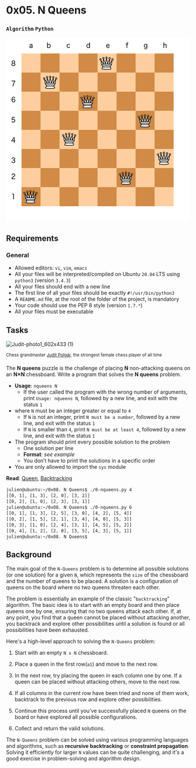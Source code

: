 # 0x05. N Queens
### `Algorithm` `Python`
![alt text](image.png)

## Requirements
### General
* Allowed editors: `vi`, `vim`, `emacs`
* All your files will be interpreted/compiled on Ubuntu `20.04` LTS using `python3` (version `3.4.3`)
* All your files should end with a new line
* The first line of all your files should be exactly `#!/usr/bin/python3`
* A `README.md` file, at the root of the folder of the project, is mandatory
* Your code should use the PEP 8 style (version `1.7.*`)
* All your files must be executable

## Tasks

![Judit-photo1_602x433 (1)](https://github.com/samuelselasi/alx-interview/assets/85158665/bcf66020-2431-45fd-a122-cf8f9bedd520)

<sup>Chess grandmaster [Judit Polgár](https://en.wikipedia.org/wiki/Judit_Polg%C3%A1r), the strongest female chess player of all time</sup>

The **N queens** puzzle is the challenge of placing **N** non-attacking queens on an **N×N** chessboard. Write a program that solves the **N queens** problem.

* **Usage**: `nqueens N`
	* If the user called the program with the wrong number of arguments, print `Usage: nqueens N`, followed by a new line, and exit with the status `1`
* where `N` must be an integer greater or equal to `4`
	* If `N` is not an integer, print `N must be a number`, followed by a new line, and exit with the status `1`
	* If `N` is smaller than `4`, print `N must be at least 4`, followed by a new line, and exit with the status `1`
* The program should print every possible solution to the problem
	* One solution per line
	* **Format**: *see example*
	* You don’t have to print the solutions in a specific order
* You are only allowed to import the `sys` module

**Read**: [Queen](https://en.wikipedia.org/wiki/Queen_%28chess%29), [Backtracking](https://en.wikipedia.org/wiki/Backtracking)

```
julien@ubuntu:~/0x08. N Queens$ ./0-nqueens.py 4
[[0, 1], [1, 3], [2, 0], [3, 2]]
[[0, 2], [1, 0], [2, 3], [3, 1]]
julien@ubuntu:~/0x08. N Queens$ ./0-nqueens.py 6
[[0, 1], [1, 3], [2, 5], [3, 0], [4, 2], [5, 4]]
[[0, 2], [1, 5], [2, 1], [3, 4], [4, 0], [5, 3]]
[[0, 3], [1, 0], [2, 4], [3, 1], [4, 5], [5, 2]]
[[0, 4], [1, 2], [2, 0], [3, 5], [4, 3], [5, 1]]
julien@ubuntu:~/0x08. N Queens$
```

## Background

The main goal of the `N-Queens` problem is to determine all possible solutions (or one solution) for a given `N`, which represents the `size` of the chessboard and the number of queens to be placed.
A solution is a configuration of queens on the board where no two queens threaten each other.

The problem is essentially an example of the classic "`backtracking`" algorithm.
The basic idea is to start with an empty board and then place queens one by one, ensuring that no two queens attack each other.
If, at any point, you find that a queen cannot be placed without attacking another, you backtrack and explore other possibilities until a solution is found or all possibilities have been exhausted.

Here's a high-level approach to solving the `N-Queens` problem:

1. Start with an empty `N x N` chessboard.

2. Place a queen in the first row(`a1`) and move to the next row.

3. In the next row, try placing the queen in each column one by one. If a queen can be placed without attacking others, move to the next row.

4. If all columns in the current row have been tried and none of them work, backtrack to the previous row and explore other possibilities.

5. Continue this process until you've successfully placed `N` queens on the board or have explored all possible configurations.

6. Collect and return the valid solutions.

The `N-Queens` problem can be solved using various programming languages and algorithms, such as **recursive backtracking** or **constraint propagation**.
Solving it efficiently for larger `N` values can be quite challenging, and it's a good exercise in problem-solving and algorithm design.